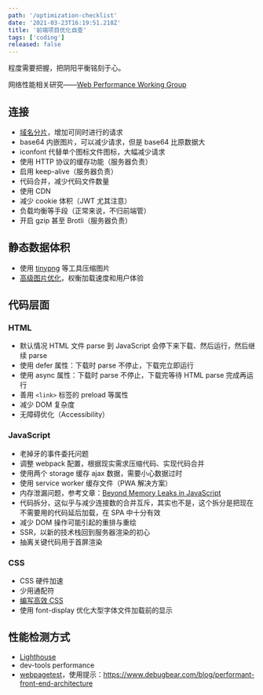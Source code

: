 ```yaml
---
path: '/optimization-checklist'
date: '2021-03-23T16:19:51.218Z'
title: '前端项目优化自查'
tags: ['coding']
released: false
---
```


程度需要把握，把阴阳平衡铭刻于心。

网络性能相关研究——[Web Performance Working Group](https://www.w3.org/webperf/)

## 连接

- [域名分片](https://developer.mozilla.org/zh-CN/docs/Web/HTTP/Connection_management_in_HTTP_1.x)，增加可同时进行的请求
- base64 内嵌图片，可以减少请求，但是 base64 比原数据大
- iconfont 代替单个图标文件图标，大幅减少请求
- 使用 HTTP 协议的缓存功能（服务器负责）
- 启用 keep-alive（服务器负责）
- 代码合并，减少代码文件数量
- 使用 CDN
- 减少 cookie 体积（JWT 尤其注意）
- 负载均衡等手段（正常来说，不归前端管）
- 开启 gzip 甚至 Brotli（服务器负责）

## 静态数据体积

- 使用 [tinypng](https://tinypng.com/) 等工具压缩图片
- [高级图片优化](https://images.guide/)，权衡加载速度和用户体验

## 代码层面

### HTML

- 默认情况 HTML 文件 parse 到 JavaScript 会停下来下载、然后运行，然后继续 parse
- 使用 defer 属性：下载时 parse 不停止，下载完立即运行
- 使用 async 属性：下载时 parse 不停止，下载完等待 HTML parse 完成再运行
- 善用 `<link>` 标签的 preload 等属性
- 减少 DOM 复杂度
- 无障碍优化（Accessibility）

### JavaScript

- 老掉牙的事件委托问题
- 调整 webpack 配置，根据现实需求压缩代码、实现代码合并
- 使用两个 storage 缓存 ajax 数据，需要小心数据过时
- 使用 service worker 缓存文件（PWA 解决方案）
- 内存泄漏问题，参考文章：[Beyond Memory Leaks in JavaScript](https://medium.com/outsystems-experts/beyond-memory-leaks-in-javascript-d27fd48ae67e)
- 代码拆分，这似乎与减少连接数的合并互斥，其实也不是，这个拆分是把现在不需要用的代码延后加载，在 SPA 中十分有效
- 减少 DOM 操作可能引起的重排与重绘
- SSR，以新的技术栈回到服务器渲染的初心
- 抽离关键代码用于首屏渲染

### CSS

- CSS 硬件加速
- 少用通配符
- [编写高效 CSS](https://csswizardry.com/2011/09/writing-efficient-css-selectors/)
- 使用 font-display 优化大型字体文件加载前的显示

## 性能检测方式

- [Lighthouse](https://developers.google.com/web/tools/lighthouse/)
- dev-tools performance
- [webpagetest](https://www.webpagetest.org/)，使用提示：https://www.debugbear.com/blog/performant-front-end-architecture